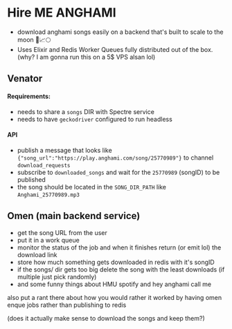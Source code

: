 # Hire ME ANGHAMI
- download anghami songs easily on a backend that's built to scale to the moon 🚀📈🌕
- Uses Elixir and Redis Worker Queues fully distributed out of the box. (why? I am gonna run this on a 5$ VPS alsan lol)

## Venator

#### Requirements:
- needs to share a `songs` DIR with Spectre service
- needs to have `geckodriver` configured to run headless

#### API
- publish a message that looks like `{"song_url":"https://play.anghami.com/song/25770989"}` to channel `download_requests`
- subscribe to `downloaded_songs` and wait for the `25770989` (songID) to be published
- the song should be located in the `SONG_DIR_PATH` like `Anghami_25770989.mp3`

## Omen (main backend service)
- get the song URL from the user
- put it in a work queue
- monitor the status of the job and when it finishes return (or emit lol) the download link
- store how much something gets downloaded in redis with it's songID
- if the songs/ dir gets too big delete the song with the least downloads (if multiple just pick randomly)
- and some funny things about HMU spotify and hey anghami call me

also put a rant there about how you would rather it worked by having omen enque jobs rather than publishing to redis

(does it actually make sense to download the songs and keep them?)